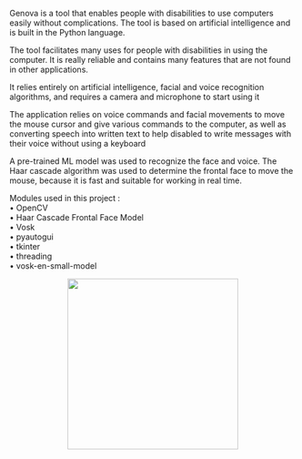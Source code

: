 
Genova is a tool that enables people with disabilities to use computers easily without complications. The tool is based on artificial intelligence and is built in the Python language.

The tool facilitates many uses for people with disabilities in using the computer. It is really reliable and contains many features that are not found in other applications.

It relies entirely on artificial intelligence, facial and voice recognition algorithms, and requires a camera and microphone to start using it

The application relies on voice commands and facial movements to move the mouse cursor and give various commands to the computer, as well as converting speech into written text to help disabled to write messages with their voice without using a keyboard 

A pre-trained ML model was used to recognize the face and voice. The Haar cascade algorithm was used to determine the frontal face to move the mouse, because it is fast and suitable for working in real time.

Modules used in this project : <br>
•	OpenCV <br>
•	Haar Cascade Frontal Face Model <br>
•	Vosk <br>
•	pyautogui <br>
•	tkinter <br>
•	threading <br>
•	vosk-en-small-model <br>

<img style='display:block;margin:auto; width:300px;' src='https://github.com/SMGADAM/Genova-A-smart-input-way-for-disabled-with-AI/assets/86093998/a07aac93-abe3-4ce3-a601-9032f078c577' >
<br>
